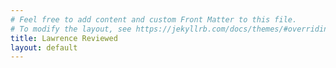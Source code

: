 ```yaml
---
# Feel free to add content and custom Front Matter to this file.
# To modify the layout, see https://jekyllrb.com/docs/themes/#overriding-theme-defaults
title: Lawrence Reviewed
layout: default
---
```

